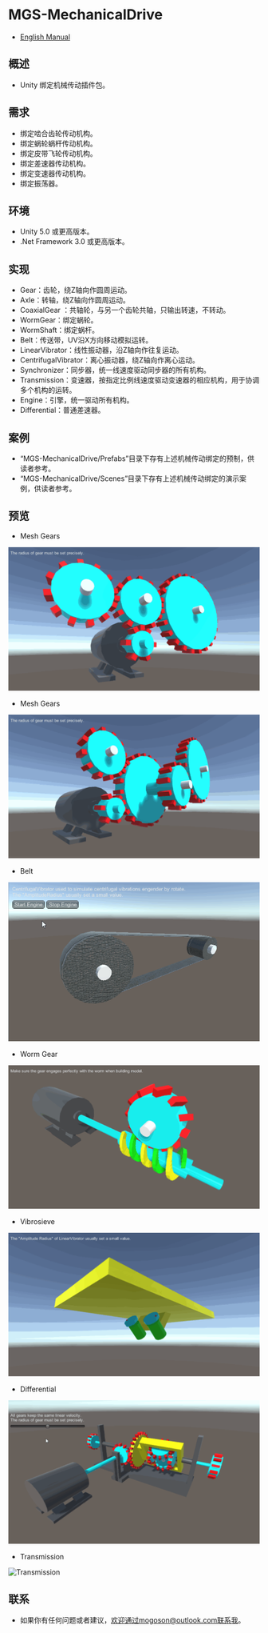 ﻿# MGS-MechanicalDrive
- [English Manual](./README.md)

## 概述
- Unity 绑定机械传动插件包。

## 需求
- 绑定啮合齿轮传动机构。
- 绑定蜗轮蜗杆传动机构。
- 绑定皮带飞轮传动机构。
- 绑定差速器传动机构。
- 绑定变速器传动机构。
- 绑定振荡器。

## 环境
- Unity 5.0 或更高版本。
- .Net Framework 3.0 或更高版本。

## 实现
- Gear：齿轮，绕Z轴向作圆周运动。
- Axle：转轴，绕Z轴向作圆周运动。
- CoaxialGear ：共轴轮，与另一个齿轮共轴，只输出转速，不转动。
- WormGear：绑定蜗轮。
- WormShaft：绑定蜗杆。
- Belt：传送带，UV沿X方向移动模拟运转。
- LinearVibrator：线性振动器，沿Z轴向作往复运动。
- CentrifugalVibrator：离心振动器，绕Z轴向作离心运动。
- Synchronizer：同步器，统一线速度驱动同步器的所有机构。
- Transmission：变速器，按指定比例线速度驱动变速器的相应机构，用于协调多个机构的运转。
- Engine：引擎，统一驱动所有机构。
- Differential：普通差速器。

## 案例
- “MGS-MechanicalDrive/Prefabs”目录下存有上述机械传动绑定的预制，供读者参考。
- “MGS-MechanicalDrive/Scenes”目录下存有上述机械传动绑定的演示案例，供读者参考。

## 预览
- Mesh Gears

![Mesh Gears](./Attachments/README_Image/MeshGears_E.gif)

- Mesh Gears

![Mesh Gears](./Attachments/README_Image/MeshGears_C.gif)

- Belt

![Belt](./Attachments/README_Image/Belt.gif)

- Worm Gear

![Worm Gear](./Attachments/README_Image/WormGear.gif)

- Vibrosieve

![Vibrosieve](./Attachments/README_Image/Vibrosieve.gif)

- Differential

![Differential](./Attachments/README_Image/Differential.gif)

- Transmission

![Transmission](./Attachments/README_Image/Transmission.gif)

## 联系
- 如果你有任何问题或者建议，欢迎通过mogoson@outlook.com联系我。